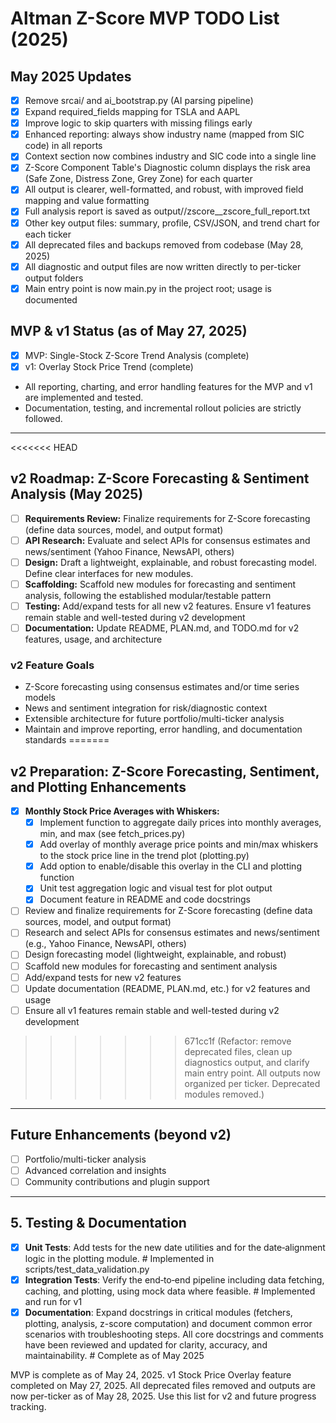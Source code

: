# Altman Z-Score MVP TODO List (2025)

## May 2025 Updates
- [x] Remove srcai/ and ai_bootstrap.py (AI parsing pipeline)
- [x] Expand required_fields mapping for TSLA and AAPL
- [x] Improve logic to skip quarters with missing filings early
- [x] Enhanced reporting: always show industry name (mapped from SIC code) in all reports
- [x] Context section now combines industry and SIC code into a single line
- [x] Z-Score Component Table's Diagnostic column displays the risk area (Safe Zone, Distress Zone, Grey Zone) for each quarter
- [x] All output is clearer, well-formatted, and robust, with improved field mapping and value formatting
- [x] Full analysis report is saved as output/<TICKER>/zscore_<TICKER>_zscore_full_report.txt
- [x] Other key output files: summary, profile, CSV/JSON, and trend chart for each ticker
- [x] All deprecated files and backups removed from codebase (May 28, 2025)
- [x] All diagnostic and output files are now written directly to per-ticker output folders
- [x] Main entry point is now main.py in the project root; usage is documented

## MVP & v1 Status (as of May 27, 2025)
- [x] MVP: Single-Stock Z-Score Trend Analysis (complete)
- [x] v1: Overlay Stock Price Trend (complete)
- All reporting, charting, and error handling features for the MVP and v1 are implemented and tested.
- Documentation, testing, and incremental rollout policies are strictly followed.

---
<<<<<<< HEAD
## v2 Roadmap: Z-Score Forecasting & Sentiment Analysis (May 2025)
- [ ] **Requirements Review:** Finalize requirements for Z-Score forecasting (define data sources, model, and output format)
- [ ] **API Research:** Evaluate and select APIs for consensus estimates and news/sentiment (Yahoo Finance, NewsAPI, others)
- [ ] **Design:** Draft a lightweight, explainable, and robust forecasting model. Define clear interfaces for new modules.
- [ ] **Scaffolding:** Scaffold new modules for forecasting and sentiment analysis, following the established modular/testable pattern
- [ ] **Testing:** Add/expand tests for all new v2 features. Ensure v1 features remain stable and well-tested during v2 development
- [ ] **Documentation:** Update README, PLAN.md, and TODO.md for v2 features, usage, and architecture

### v2 Feature Goals
- Z-Score forecasting using consensus estimates and/or time series models
- News and sentiment integration for risk/diagnostic context
- Extensible architecture for future portfolio/multi-ticker analysis
- Maintain and improve reporting, error handling, and documentation standards
=======
## v2 Preparation: Z-Score Forecasting, Sentiment, and Plotting Enhancements
- [x] **Monthly Stock Price Averages with Whiskers:**
    - [x] Implement function to aggregate daily prices into monthly averages, min, and max (see fetch_prices.py)
    - [x] Add overlay of monthly average price points and min/max whiskers to the stock price line in the trend plot (plotting.py)
    - [x] Add option to enable/disable this overlay in the CLI and plotting function
    - [x] Unit test aggregation logic and visual test for plot output
    - [x] Document feature in README and code docstrings
- [ ] Review and finalize requirements for Z-Score forecasting (define data sources, model, and output format)
- [ ] Research and select APIs for consensus estimates and news/sentiment (e.g., Yahoo Finance, NewsAPI, others)
- [ ] Design forecasting model (lightweight, explainable, and robust)
- [ ] Scaffold new modules for forecasting and sentiment analysis
- [ ] Add/expand tests for new v2 features
- [ ] Update documentation (README, PLAN.md, etc.) for v2 features and usage
- [ ] Ensure all v1 features remain stable and well-tested during v2 development
>>>>>>> 671cc1f (Refactor: remove deprecated files, clean up diagnostics output, and clarify main entry point. All outputs now organized per ticker. Deprecated modules removed.)

---
## Future Enhancements (beyond v2)
- [ ] Portfolio/multi-ticker analysis
- [ ] Advanced correlation and insights
- [ ] Community contributions and plugin support

---
## 5. Testing & Documentation
- [x] **Unit Tests**: Add tests for the new date utilities and for the date‑alignment logic in the plotting module.  # Implemented in scripts/test_data_validation.py
- [x] **Integration Tests**: Verify the end‑to‑end pipeline including data fetching, caching, and plotting, using mock data where feasible.  # Implemented and run for v1
- [x] **Documentation**: Expand docstrings in critical modules (fetchers, plotting, analysis, z-score computation) and document common error scenarios with troubleshooting steps. All core docstrings and comments have been reviewed and updated for clarity, accuracy, and maintainability.  # Complete as of May 2025

MVP is complete as of May 24, 2025.
v1 Stock Price Overlay feature completed on May 27, 2025.
All deprecated files removed and outputs are now per-ticker as of May 28, 2025.
Use this list for v2 and future progress tracking.
